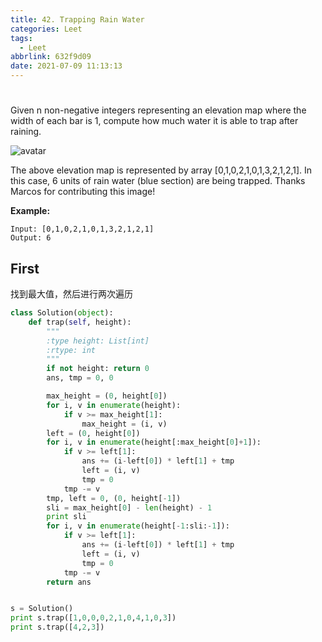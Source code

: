 ```yaml
---
title: 42. Trapping Rain Water
categories: Leet
tags:
  - Leet
abbrlink: 632f9d09
date: 2021-07-09 11:13:13
---
```



#

Given n non-negative integers representing an elevation map where the width of each bar is 1, compute how much water it is able to trap after raining.

![avatar](https://assets.leetcode.com/uploads/2018/10/22/rainwatertrap.png)

The above elevation map is represented by array [0,1,0,2,1,0,1,3,2,1,2,1]. In this case, 6 units of rain water (blue section) are being trapped. Thanks Marcos for contributing this image!

**Example:**

    Input: [0,1,0,2,1,0,1,3,2,1,2,1]
    Output: 6
    
 
## First
找到最大值，然后进行两次遍历
```python
class Solution(object):
    def trap(self, height):
        """
        :type height: List[int]
        :rtype: int
        """
        if not height: return 0
        ans, tmp = 0, 0

        max_height = (0, height[0])
        for i, v in enumerate(height):
            if v >= max_height[1]:
                max_height = (i, v)
        left = (0, height[0])
        for i, v in enumerate(height[:max_height[0]+1]):
            if v >= left[1]:
                ans += (i-left[0]) * left[1] + tmp
                left = (i, v)
                tmp = 0
            tmp -= v
        tmp, left = 0, (0, height[-1])
        sli = max_height[0] - len(height) - 1
        print sli
        for i, v in enumerate(height[-1:sli:-1]):
            if v >= left[1]:
                ans += (i-left[0]) * left[1] + tmp
                left = (i, v)
                tmp = 0
            tmp -= v
        return ans


s = Solution()
print s.trap([1,0,0,0,2,1,0,4,1,0,3])
print s.trap([4,2,3])
```